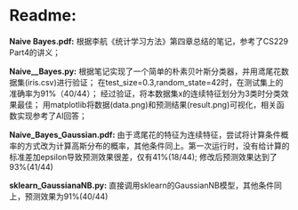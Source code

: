 # Readme:
**Naive Bayes.pdf:**  根据李航《统计学习方法》第四章总结的笔记，参考了CS229 Part4的讲义；


**Naive__Bayes.py:**  根据笔记实现了一个简单的朴素贝叶斯分类器，并用鸢尾花数据集(iris.csv)进行验证；
在test_size=0.3,random_state=42时，在测试集上的准确率为91%（40/44）；
经过验证，将本数据集x的连续特征划分为3类时分类效果最佳；
用matplotlib将数据(data.png)和预测结果(result.png)可视化，相关函数实现参考了AI回答；


**Naive_Bayes_Gaussian.pdf:**  由于鸢尾花的特征为连续特征，尝试将计算条件概率的方式改为计算高斯分布的概率，其他条件同上。第一次运行时，没有给计算的标准差加epsilon导致预测效果很差，仅有41%(18/44); 修改后预测效果达到了93%(41/44)

**sklearn_GaussianaNB.py:**  直接调用sklearn的GaussianNB模型，其他条件同上，预测效果为91%(40/44)





